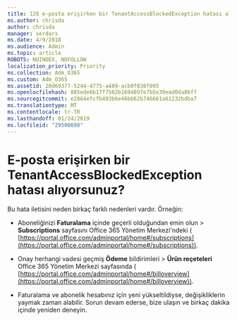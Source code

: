 ```yaml
---
title: 128 e-posta erişirken bir TenantAccessBlockedException hatası alınıyor?
ms.author: chrisda
author: chrisda
manager: serdars
ms.date: 4/9/2018
ms.audience: Admin
ms.topic: article
ROBOTS: NOINDEX, NOFOLLOW
localization_priority: Priority
ms.collection: Adm_O365
ms.custom: Adm_O365
ms.assetid: 20d69377-5244-4775-a489-acb0f838f095
ms.openlocfilehash: 885ede6b17f7562b1694897e7b5e39ead0da8bff
ms.sourcegitcommit: e2864efcfb493b6e46b662b746661a61232bdba7
ms.translationtype: MT
ms.contentlocale: tr-TR
ms.lasthandoff: 01/24/2019
ms.locfileid: "29500698"
---
```

# <a name="getting-a-tenantaccessblockedexception-error-when-accessing-email"></a>E-posta erişirken bir TenantAccessBlockedException hatası alıyorsunuz?

Bu hata iletisini neden birkaç farklı nedenleri vardır. Örneğin:
  
- Aboneliğinizi **Faturalama** içinde geçerli olduğundan emin olun \> **Subscriptions** sayfasını Office 365 Yönetim Merkezi'ndeki ( [https://portal.office.com/adminportal/home#/subscriptions](https://portal.office.com/adminportal/home#/subscriptions)).
    
- Onay herhangi vadesi geçmiş **Ödeme** bildirimleri \> **Ürün reçeteleri** Office 365 Yönetim Merkezi sayfasında ( [https://portal.office.com/adminportal/home#/billoverview](https://portal.office.com/adminportal/home#/billoverview)).
    
- Faturalama ve abonelik hesabınız için yeni yükseltildiyse, değişikliklerin yaymak zaman alabilir. Sorun devam ederse, bize ulaşın ve birkaç dakika içinde yeniden deneyin.
    

